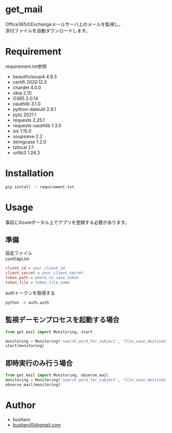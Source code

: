 # get_mail
Office365のExchangeメールサーバ上のメールを監視し、  
添付ファイルを自動ダウンロードします。

# Requirement
requirement.txt参照
* beautifulsoup4 4.9.3
* certifi 2020.12.5
* chardet 4.0.0
* idna 2.10
* O365 2.0.14
* oauthlib 3.1.0
* python-dateutil 2.8.1
* pytz 2021.1
* requests 2.25.1
* requests-oauthlib 1.3.0
* six 1.15.0
* soupsieve 2.2
* stringcase 1.2.0
* tzlocal 2.1
* urllib3 1.26.3

# Installation

```bash
pip install -r requirement.txt
```

# Usage

事前にAzureポータル上でアプリを登録する必要があります。  

## 準備  
設定ファイル  
conf/api.ini  
```ini
client_id = your_client_id
client_secret = your_client_secret
token_path = where_to_save_token
token_file = token_file_name
```

authトークンを取得する
```bash
python -m auth.auth
```

## 監視デーモンプロセスを起動する場合  
```python
from get_mail import Monitoring, start

monitoring = Monitoring('search_word_for_subject', 'file_save_destination', 60) # 60 is check interval(sec.)
start(monitoring)
```

## 即時実行のみ行う場合
```python
from get_mail import Monitoring, observe_mail
monitoring = Monitoring('search_word_for_subject', 'file_save_destination', 60) # 60 is check interval(sec.)
observe_mail(monitoring)
```

# Author
* busitaro
* busitaro10@gmail.com



